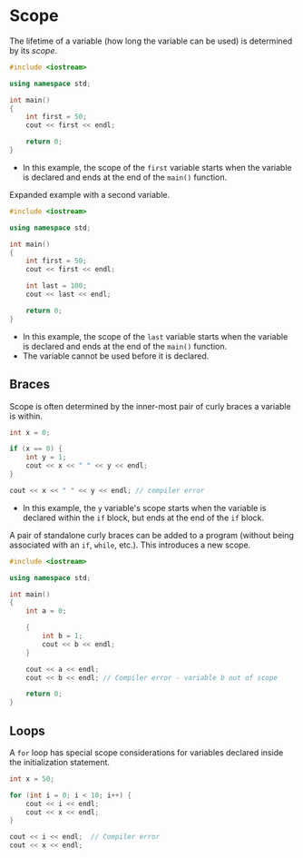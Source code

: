 # Scope

The lifetime of a variable (how long the variable can be used) is determined by its _scope_.

```cpp
#include <iostream>

using namespace std;

int main()
{
    int first = 50;
    cout << first << endl;

    return 0;
}
```

- In this example, the scope of the `first` variable starts when the variable is declared and ends at the end of the `main()` function.

Expanded example with a second variable.

```cpp
#include <iostream>

using namespace std;

int main()
{
    int first = 50;
    cout << first << endl;

    int last = 100;
    cout << last << endl;

    return 0;
}
```

- In this example, the scope of the `last` variable starts when the variable is declared and ends at the end of the `main()` function.
- The variable cannot be used before it is declared.

## Braces

Scope is often determined by the inner-most pair of curly braces a variable is within.

```cpp
int x = 0;

if (x == 0) {
    int y = 1;
    cout << x << " " << y << endl;
}

cout << x << " " << y << endl; // compiler error
```

- In this example, the `y` variable's scope starts when the variable is declared within the `if` block, but ends at the end of the `if` block.

A pair of standalone curly braces can be added to a program (without being associated with an `if`, `while`, etc.). This introduces a new scope.

```cpp
#include <iostream>

using namespace std;

int main()
{
    int a = 0;

    {
        int b = 1;
        cout << b << endl;
    }

    cout << a << endl;
    cout << b << endl; // Compiler error - variable b out of scope

    return 0;
}
```

## Loops

A `for` loop has special scope considerations for variables declared inside the initialization statement.

```cpp
int x = 50;

for (int i = 0; i < 10; i++) {
    cout << i << endl;
    cout << x << endl;
}

cout << i << endl;  // Compiler error
cout << x << endl;
```
